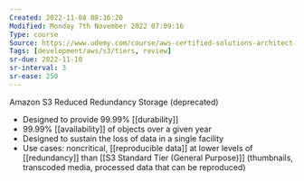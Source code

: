 ```yaml
---
Created: 2022-11-08 08:36:20
Modified: Monday 7th November 2022 07:09:16
Type: course
Source: https://www.udemy.com/course/aws-certified-solutions-architect-associate-saa-c01/?xref=E0Aed11STH4LPUQvCz0GJFABTmM=
Tags: [development/aws/s3/tiers, review]
sr-due: 2022-11-10
sr-interval: 3
sr-ease: 250
---
```


Amazon S3 Reduced Redundancy Storage (deprecated)

- Designed to provide 99.99% [[durability]]
- 99.99% [[availability]] of objects over a given year
- Designed to sustain the loss of data in a single facility
- Use cases: noncritical, [[reproducible data]] at lower levels of [[redundancy]] than [[S3 Standard Tier (General Purpose)]] (thumbnails, transcoded media, processed data that can be reproduced)